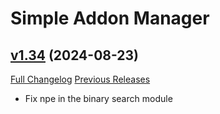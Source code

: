 # Simple Addon Manager

## [v1.34](https://github.com/Eliote/SimpleAddonManager/tree/v1.34) (2024-08-23)
[Full Changelog](https://github.com/Eliote/SimpleAddonManager/compare/v1.33...v1.34) [Previous Releases](https://github.com/Eliote/SimpleAddonManager/releases)

- Fix npe in the binary search module  
